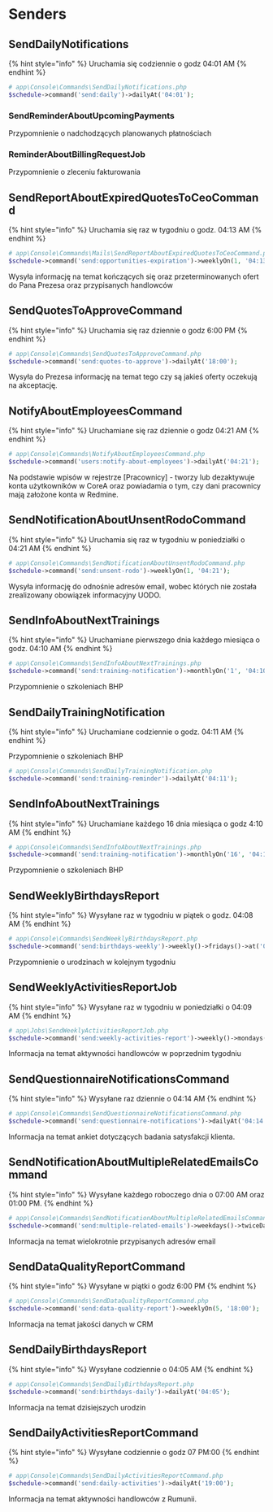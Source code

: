 # Senders

## SendDailyNotifications

{% hint style="info" %}
Uruchamia się codziennie o godz 04:01 AM
{% endhint %}

```php
# app\Console\Commands\SendDailyNotifications.php
$schedule->command('send:daily')->dailyAt('04:01');
```

### SendReminderAboutUpcomingPayments

Przypomnienie o nadchodzących planowanych płatnościach

### ReminderAboutBillingRequestJob

Przypomnienie o zleceniu fakturowania

## SendReportAboutExpiredQuotesToCeoCommand

{% hint style="info" %}
Uruchamia się raz w tygodniu o godz. 04:13 AM
{% endhint %}

```php
# app\Console\Commands\Mails\SendReportAboutExpiredQuotesToCeoCommand.php
$schedule->command('send:opportunities-expiration')->weeklyOn(1, '04:13');
```

Wysyła informację na temat kończących się oraz przeterminowanych ofert do Pana Prezesa oraz przypisanych handlowców

## SendQuotesToApproveCommand

{% hint style="info" %}
Uruchamia się raz dziennie o godz 6:00 PM
{% endhint %}

```php
# app\Console\Commands\SendQuotesToApproveCommand.php
$schedule->command('send:quotes-to-approve')->dailyAt('18:00');
```

Wysyła do Prezesa informację na temat tego czy są jakieś oferty oczekują na akceptację.

## NotifyAboutEmployeesCommand

{% hint style="info" %}
Uruchamiane się raz dziennie o godz 04:21 AM
{% endhint %}

```php
# app\Console\Commands\NotifyAboutEmployeesCommand.php
$schedule->command('users:notify-about-employees')->dailyAt('04:21');
```

Na podstawie wpisów w rejestrze \[Pracownicy\] - tworzy lub dezaktywuje konta użytkowników w CoreA oraz powiadamia o tym, czy dani pracownicy mają założone konta w Redmine.

## SendNotificationAboutUnsentRodoCommand

{% hint style="info" %}
Uruchamia się raz w tygodniu w poniedziałki o 04:21 AM
{% endhint %}

```php
# app\Console\Commands\SendNotificationAboutUnsentRodoCommand.php
$schedule->command('send:unsent-rodo')->weeklyOn(1, '04:21');
```

Wysyła informację do odnośnie adresów email, wobec których nie została zrealizowany obowiązek informacyjny UODO.

## SendInfoAboutNextTrainings

{% hint style="info" %}
Uruchamiane pierwszego dnia każdego miesiąca o godz. 04:10 AM
{% endhint %}

```php
# app\Console\Commands\SendInfoAboutNextTrainings.php
$schedule->command('send:training-notification')->monthlyOn('1', '04:10');
```

Przypomnienie o szkoleniach BHP

## SendDailyTrainingNotification

{% hint style="info" %}
Uruchamiane codziennie o godz. 04:11 AM
{% endhint %}

Przypomnienie o szkoleniach BHP

```php
# app\Console\Commands\SendDailyTrainingNotification.php
$schedule->command('send:training-reminder')->dailyAt('04:11');
```

## SendInfoAboutNextTrainings

{% hint style="info" %}
Uruchamiane każdego 16 dnia miesiąca o godz 4:10 AM
{% endhint %}

```php
# app\Console\Commands\SendInfoAboutNextTrainings.php
$schedule->command('send:training-notification')->monthlyOn('16', '04:10');
```

Przypomnienie o szkoleniach BHP

## SendWeeklyBirthdaysReport

{% hint style="info" %}
Wysyłane raz w tygodniu w piątek o godz. 04:08 AM
{% endhint %}

```php
# app\Console\Commands\SendWeeklyBirthdaysReport.php
$schedule->command('send:birthdays-weekly')->weekly()->fridays()->at('04:08');
```

Przypomnienie o urodzinach w kolejnym tygodniu

## SendWeeklyActivitiesReportJob

{% hint style="info" %}
Wysyłane raz w tygodniu w poniedziałki o 04:09 AM
{% endhint %}

```php
# app\Jobs\SendWeeklyActivitiesReportJob.php
$schedule->command('send:weekly-activities-report')->weekly()->mondays()->at('04:09');
```

Informacja na temat aktywności handlowców  w poprzednim tygodniu

## SendQuestionnaireNotificationsCommand

{% hint style="info" %}
Wysyłane raz dziennie o 04:14 AM
{% endhint %}

```php
# app\Console\Commands\SendQuestionnaireNotificationsCommand.php
$schedule->command('send:questionnaire-notifications')->dailyAt('04:14'); 
```

Informacja na temat ankiet dotyczących badania satysfakcji klienta.

## SendNotificationAboutMultipleRelatedEmailsCommand

{% hint style="info" %}
Wysyłane każdego roboczego dnia o 07:00 AM oraz 01:00 PM.
{% endhint %}

```php
# app\Console\Commands\SendNotificationAboutMultipleRelatedEmailsCommand.php
$schedule->command('send:multiple-related-emails')->weekdays()->twiceDaily(7, 13);
```

Informacja na temat wielokrotnie przypisanych adresów email

## SendDataQualityReportCommand

{% hint style="info" %}
Wysyłane  w piątki o godz 6:00 PM
{% endhint %}

```php
# app\Console\Commands\SendDataQualityReportCommand.php
$schedule->command('send:data-quality-report')->weeklyOn(5, '18:00');
```

Informacja na temat jakości danych w CRM

## SendDailyBirthdaysReport

{% hint style="info" %}
Wysyłane codziennie o 04:05 AM
{% endhint %}

```php
# app\Console\Commands\SendDailyBirthdaysReport.php
$schedule->command('send:birthdays-daily')->dailyAt('04:05');
```

Informacja na temat dzisiejszych urodzin

## SendDailyActivitiesReportCommand

{% hint style="info" %}
Wysyłane codziennie o godz 07 PM:00
{% endhint %}

```php
# app\Console\Commands\SendDailyActivitiesReportCommand.php
$schedule->command('send:daily-activities')->dailyAt('19:00');
```

Informacja na temat aktywności handlowców z Rumunii.

